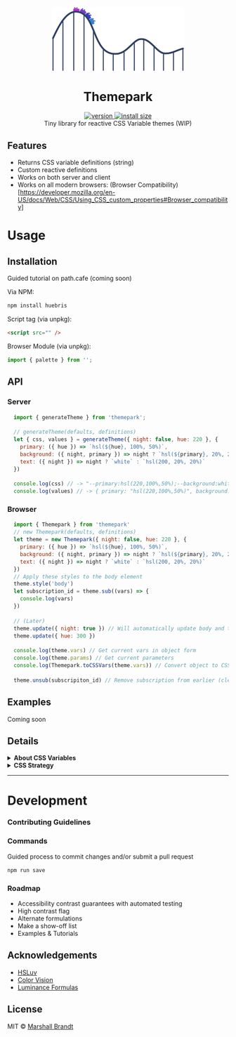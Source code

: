 <div align="center">
  <img src="https://github.com/marshallcb/themepark/raw/master/themepark.png" alt="Themepark" width="300" />
</div>

<h1 align="center">Themepark</h1>
<div align="center">
  <a href="https://npmjs.org/package/themepark">
    <img src="https://badgen.now.sh/npm/v/themepark" alt="version" />
  </a>
  <a href="https://bundlephobia.com/result?p=themepark">
    <img src="https://img.badgesize.io/MarshallCB/themepark/master/min.js?compression=brotli" alt="install size" />
  </a>
</div>

<div align="center">Tiny library for reactive CSS Variable themes (WIP)</div>

## Features
- Returns CSS variable definitions (string)
- Custom reactive definitions
- Works on both server and client
- Works on all modern browsers: (Browser Compatibility)[https://developer.mozilla.org/en-US/docs/Web/CSS/Using_CSS_custom_properties#Browser_compatibility]

# Usage

## Installation

Guided tutorial on path.cafe (coming soon)

Via NPM:
```sh
npm install huebris
```

Script tag (via unpkg):
```html
<script src="" />
```

Browser Module (via unpkg):
```js
import { palette } from '';
```

## API

### Server
```js
  import { generateTheme } from 'themepark';

  // generateTheme(defaults, definitions)
  let { css, values } = generateTheme({ night: false, hue: 220 }, {
    primary: ({ hue }) => `hsl(${hue}, 100%, 50%)`,
    background: ({ night, primary }) => night ? `hsl(${primary}, 20%, 20%)` : `white`,
    text: ({ night }) => night ? `white` : `hsl(200, 20%, 20%)`
  })

  console.log(css) // -> "--primary:hsl(220,100%,50%);--background:white;--text:hsl(200,20%,20%)"
  console.log(values) // -> { primary: "hsl(220,100%,50%)", background: "white", text: "hsl(200,20%,20%)" }
```

### Browser
```js
  import { Themepark } from 'themepark'
  // new Themepark(defaults, definitions)
  let theme = new Themepark({ night: false, hue: 220 }, {
    primary: ({ hue }) => `hsl(${hue}, 100%, 50%)`,
    background: ({ night, primary }) => night ? `hsl(${primary}, 20%, 20%)` : `white`,
    text: ({ night }) => night ? `white` : `hsl(200, 20%, 20%)`
  })
  // Apply these styles to the body element
  theme.style('body')
  let subscription_id = theme.sub((vars) => {
    console.log(vars)
  })

  // (Later)
  theme.update({ night: true }) // Will automatically update body and trigger subscribed function above
  theme.update({ hue: 300 })

  console.log(theme.vars) // Get current vars in object form
  console.log(theme.params) // Get current parameters
  console.log(Themepark.toCSSVars(theme.vars)) // Convert object to CSS Variables

  theme.unsub(subscripiton_id) // Remove subscription from earlier (clean up)
```

## Examples

Coming soon

## Details

<details>
  <summary><strong>About CSS Variables</strong></summary>
  <div>
    Coming soon
  </div>
</details>
<details>
  <summary><strong>CSS Strategy</strong></summary>
  <div>
    Coming soon
  </div>
</details>

- - -

# Development

### Contributing Guidelines

### Commands

Guided process to commit changes and/or submit a pull request
```sh
npm run save
```

### Roadmap
- Accessibility contrast guarantees with automated testing
- High contrast flag
- Alternate formulations
- Make a show-off list
- Examples & Tutorials

## Acknowledgements
- [HSLuv](https://www.hsluv.org/comparison/)
- [Color Vision](https://en.wikipedia.org/wiki/Color_vision)
- [Luminance Formulas](https://stackoverflow.com/questions/596216/formula-to-determine-brightness-of-rgb-color)

## License

MIT © [Marshall Brandt](https://m4r.sh)
